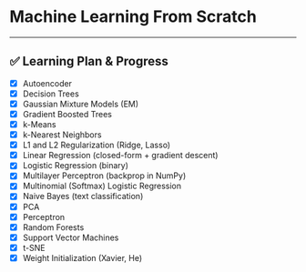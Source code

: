 # Machine Learning From Scratch

---

## ✅ Learning Plan & Progress
- [X] Autoencoder
- [X] Decision Trees
- [X] Gaussian Mixture Models (EM)
- [X] Gradient Boosted Trees
- [X] k-Means
- [X] k-Nearest Neighbors
- [X] L1 and L2 Regularization (Ridge, Lasso)
- [X] Linear Regression (closed-form + gradient descent)
- [X] Logistic Regression (binary)
- [X] Multilayer Perceptron (backprop in NumPy)
- [X] Multinomial (Softmax) Logistic Regression
- [X] Naive Bayes (text classification)
- [X] PCA
- [X] Perceptron
- [X] Random Forests
- [X] Support Vector Machines
- [X] t-SNE
- [X] Weight Initialization (Xavier, He)
